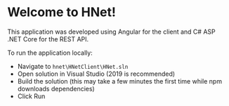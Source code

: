 # Welcome to HNet!
This application was developed using Angular for the client and C# ASP .NET Core for the REST API.

To run the application locally:
- Navigate to `hnet\HNetClient\HNet.sln`
- Open solution in Visual Studio (2019 is recommended)
- Build the solution (this may take a few minutes the first time while npm downloads dependencies)
- Click Run
